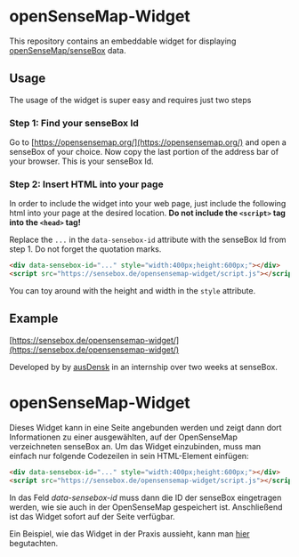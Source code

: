 # openSenseMap-Widget

This repository contains an embeddable widget for displaying [openSenseMap/senseBox](https://opensensemap.org) data.

## Usage
The usage of the widget is super easy and requires just two steps

### Step 1: Find your senseBox Id
Go to [https://opensensemap.org/](https://opensensemap.org/) and open a senseBox of your choice. Now copy the last portion of the address bar of your browser. This is your senseBox Id.

### Step 2: Insert HTML into your page
In order to include the widget into your web page, just include the following html into your page at the desired location. **Do not include the `<script>` tag into the `<head>` tag!**

Replace the `...` in the `data-sensebox-id` attribute with the senseBox Id from step 1. Do not forget the quotation marks.
```html
<div data-sensebox-id="..." style="width:400px;height:600px;"></div>
<script src="https://sensebox.de/opensensemap-widget/script.js"></script>
```
You can toy around with the height and width in the `style` attribute.

## Example
[https://sensebox.de/opensensemap-widget/](https://sensebox.de/opensensemap-widget/)

Developed by by [ausDensk](https://github.com/ausDensk) in an internship over two weeks at senseBox.

# openSenseMap-Widget

Dieses Widget kann in eine Seite angebunden werden und zeigt dann dort Informationen zu einer ausgewählten,
auf der OpenSenseMap verzeichneten senseBox an. Um das Widget einzubinden, muss man einfach nur folgende Codezeilen
in sein HTML-Element einfügen:
```html
<div data-sensebox-id="..." style="width:400px;height:600px;"></div>
<script src="https://sensebox.de/opensensemap-widget/script.js"></script>
```

In das Feld _data-sensebox-id_ muss dann die ID der senseBox eingetragen werden, wie sie auch in der OpenSenseMap
gespeichert ist. Anschließend ist das Widget sofort auf der Seite verfügbar.

Ein Beispiel, wie das Widget in der Praxis aussieht, kann man [hier](https://sensebox.de/opensensemap-widget/) begutachten.

